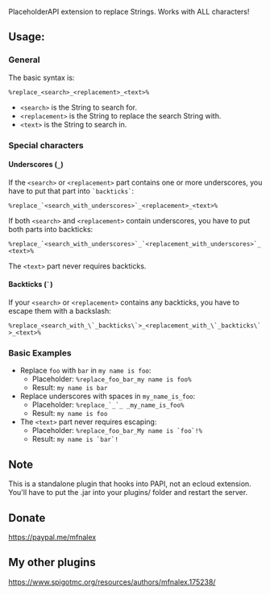 PlaceholderAPI extension to replace Strings. Works with ALL characters!

## Usage:

### General

The basic syntax is:

`%replace_<search>_<replacement>_<text>%`

- `<search>` is the String to search for.
- `<replacement>` is the String to replace the search String with.
- `<text>` is the String to search in.

### Special characters

#### Underscores (`_`)

If the `<search>` or `<replacement>` part contains one or more underscores, you have to put that part
into `` `backticks` ``:

`` %replace_`<search_with_underscores>`_<replacement>_<text>% ``

If both `<search>` and `<replacement>` contain underscores, you have to put both parts into backticks:

`` %replace_`<search_with_underscores>`_`<replacement_with_underscores>`_<text>% ``

The `<text>` part never requires backticks.

#### Backticks (`` ` ``)

If your `<search>` or `<replacement>` contains any backticks, you have to escape them with a backslash:

`` %replace_<search_with_\`_backticks\`>_<replacement_with_\`_backticks\`>_<text>% ``

### Basic Examples

- Replace `foo` with `bar` in `my name is foo`:
    - Placeholder: `%replace_foo_bar_my name is foo%`
    - Result: `my name is bar`
- Replace underscores with spaces in `my_name_is_foo`:
    - Placeholder: `` %replace_`_`_ _my_name_is_foo% ``
    - Result: `my name is foo`
- The `<text>` part never requires escaping:
    - Placeholder: `` %replace_foo_bar_My name is `foo`!% ``
    - Result: `` my name is `bar`! ``

## Note

This is a standalone plugin that hooks into PAPI, not an ecloud extension. You'll have to put the .jar into your
plugins/ folder and restart the server.

[//]: # (## Todo)

[//]: # (Add configurable templates that can be used, for example:)

[//]: # ()

[//]: # (```yaml)

[//]: # (worldnames:)

[//]: # (  - search: world)

[//]: # (    replace: &aWorld)

[//]: # (  - search: world_nether)

[//]: # (    replace: &cNether)

[//]: # (  - search: world_the_end)

[//]: # (    replace: &9End)

[//]: # ( ```)

[//]: # (You could then use this template together with other placeholders: `%replace_template_worldnames_{player_world}%` would return `&cNether` for a player in world_nether.)

## Donate

https://paypal.me/mfnalex

## My other plugins

https://www.spigotmc.org/resources/authors/mfnalex.175238/